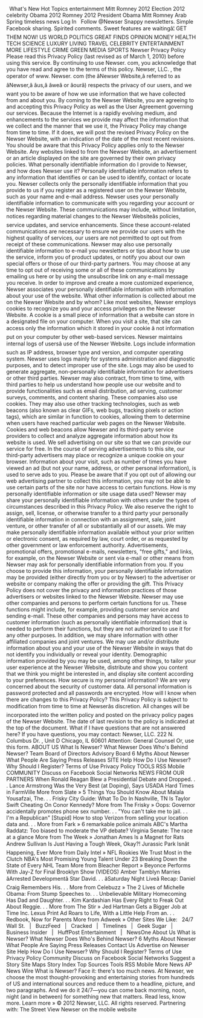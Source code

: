   What's New Hot Topics entertainment Mitt Romney 2012 Election 2012 celebrity Obama 2012 Romney 2012 President Obama Mitt Romney Arab Spring timeless news Log In   Follow @Newser Snappy newsletters. Simple Facebook sharing. Spirited comments. Sweet features are waitingâ¦ GET THEM NOW! US WORLD POLITICS GREAT FINDS OPINION MONEY HEALTH TECH SCIENCE LUXURY LIVING TRAVEL CELEBRITY ENTERTAINMENT MORE LIFESTYLE CRIME GREEN MEDIA SPORTS Newser Privacy Policy Please read this Privacy Policy (last revised as of March 1, 2010) before using this service. By continuing to use Newser. com, you acknowledge that you have read and agree to the terms of this policy. Newser, LLC. , the operator of www. Newser. com (the âNewser Website,â referred to as âNewser,â âus,â âweâ or âourâ) respects the privacy of our users, and we want you to be aware of how we use information that we have collected from and about you. By coming to the Newser Website, you are agreeing to and accepting this Privacy Policy as well as the User Agreement governing our services. Because the Internet is a rapidly evolving medium, and enhancements to the services we provide may affect the information that we collect and the manner that we use it, the Privacy Policy may change from time to time. If it does, we will post the revised Privacy Policy on the Newser Website, with an indication of the date of the most recent revisions. You should be aware that this Privacy Policy applies only to the Newser Website. Any websites linked to from the Newser Website, an advertisement or an article displayed on the site are governed by their own privacy policies. What personally identifiable information do I provide to Newser, and how does Newser use it? Personally identifiable information refers to any information that identifies or can be used to identify, contact or locate you. Newser collects only the personally identifiable information that you provide to us if you register as a registered user on the Newser Website, such as your name and e-mail address. Newser uses your personally identifiable information to communicate with you regarding your account or the Newser Website. These communications may include, without limitation, notices regarding material changes to the Newser Websiteâs policies, service updates, and service enhancements. Since these account-related communications are necessary to ensure we provide our users with the highest quality of services, our users are not permitted to opt out from receipt of these communications. Newser may also use personally identifiable information to e-mail you newsletters or tips about how to use the service, inform you of product updates, or notify you about our own special offers or those of our third-party partners. You may choose at any time to opt out of receiving some or all of these communications by emailing us here or by using the unsubscribe link on any e-mail message you receive. In order to improve and create a more customized experience, Newser associates your personally identifiable information with information about your use of the website. What other information is collected about me on the Newser Website and by whom? Like most websites, Newser employs cookies to recognize you and your access privileges on the Newser Website. A cookie is a small piece of information that a website can store in a designated file on your computer. When you visit a site, that site can access only the information which it stored in your cookie â not information put on your computer by other web-based services. Newser maintains internal logs of usersâ use of the Newser Website. Logs include information such as IP address, browser type and version, and computer operating system. Newser uses logs mainly for systems administration and diagnostic purposes, and to detect improper use of the site. Logs may also be used to generate aggregate, non-personally identifiable information for advertisers or other third parties. Newser may also contract, from time to time, with third parties to help us understand how people use our website and to provide functionalities such as email distribution, ad serving, customer surveys, comments, and content sharing. These companies also use cookies. They may also use other tracking technologies, such as web beacons (also known as clear GIFs, web bugs, tracking pixels or action tags), which are similar in function to cookies, allowing them to determine when users have reached particular web pages on the Newser Website. Cookies and web beacons allow Newser and its third-party service providers to collect and analyze aggregate information about how its website is used. We sell advertising on our site so that we can provide our service for free. In the course of serving advertisements to this site, our third-party advertisers may place or recognize a unique cookie on your browser. Information about your visit, such as number of times you have viewed an ad (but not your name, address, or other personal information), is used to serve ads to you. Please be aware that if you opt out of allowing our web advertising partner to collect this information, you may not be able to use certain parts of the site nor have access to certain functions. How is my personally identifiable information or site usage data used? Newser may share your personally identifiable information with others under the types of circumstances described in this Privacy Policy. We also reserve the right to assign, sell, license, or otherwise transfer to a third party your personally identifiable information in connection with an assignment, sale, joint venture, or other transfer of all or substantially all of our assets. We may make personally identifiable information available without your prior written or electronic consent, as required by law, court order, or as requested by other government or law enforcement authority. Advertisements, promotional offers, promotional e-mails, newsletters, "free gifts," and links, for example, on the Newser Website or sent via e-mail or other means from Newser may ask for personally identifiable information from you. If you choose to provide this information, your personally identifiable information may be provided (either directly from you or by Newser) to the advertiser or website or company making the offer or providing the gift. This Privacy Policy does not cover the privacy and information practices of those advertisers or websites linked to the Newser Website. Newser may use other companies and persons to perform certain functions for us. These functions might include, for example, providing customer service and sending e-mail. These other companies and persons may have access to customer information (such as personally identifiable information) that is needed to perform their functions, but they are not authorized to use it for any other purposes. In addition, we may share information with other affiliated companies and joint ventures. We may use and/or distribute information about you and your use of the Newser Website in ways that do not identify you individually or reveal your identity. Demographic information provided by you may be used, among other things, to tailor your user experience at the Newser Website, distribute and show you content that we think you might be interested in, and display site content according to your preferences. How secure is my personal information? We are very concerned about the security of customer data. All personal information is password protected and all passwords are encrypted. How will I know when there are changes to this Privacy Policy? This Privacy Policy is subject to modification from time to time at Newserâs discretion. All changes will be incorporated into the written policy and posted on the privacy policy pages of the Newser Website. The date of last revision to the policy is indicated at the top of the document. What if I have questions that are not answered here? If you have questions, you may contact: Newser, LLC. 222 N. Columbus Dr. , Unit D Chicago, IL 60601 Attention: General Counsel Or, use this form. ABOUT US What Is Newser? What Newser Does Who's Behind Newser? Team Board of Directors Advisory Board 6 Myths About Newser What People Are Saying Press Releases SITE Help How Do I Use Newser? Why Should I Register? Terms of Use Privacy Policy TOOLS RSS Mobile COMMUNITY Discuss on Facebook Social Networks NEWS FROM OUR PARTNERS When Ronald Reagan Blew a Presidential Debate and Dropped. . . Lance Armstrong Was the Very Best (at Doping), Says USADA Hard Times in FarmVille More from Slate » 5 Things You Should Know About Malala Yousafzai, The. . . Frisky City Guide: What To Do In Nashville, TN Is Taylor Swift Cheating On Conor Kennedy? More from The Frisky » Oops: Governor accidentally promotes phone sex number. . . "You can't take me to jail. . . I'm a Republican" \[Stupid\] How to stop Verizon from selling your location data and. . . More from Fark » 6 remarkable police animals ABC's Martha Raddatz: Too biased to moderate the VP debate? Virginia Senate: The race at a glance More from The Week » Jonathan Ames Is a Magnet for Rats Andrew Sullivan Is Just Having a Tough Week, Okay?! Jurassic Park Isnât Happening, Ever More from Daily Intel » NFL Rookies We Trust Most in the Clutch NBA's Most Promising Young Talent Under 23 Breaking Down the State of Every NHL Team More from Bleacher Report » Beyonce Performs With Jay-Z for Final Brooklyn Show (VIDEOS) Amber Tamblyn Marries âArrested Developmentâ Star David. . . âSaturday Night Liveâ Recap: Daniel Craig Remembers His. . . More from Celebuzz » The 2 Lives of Michelle Obama: From Stump Speeches to. . . Unbelievable Military Homecoming Has Dad and Daughter. . . Kim Kardashian Has Every Right to Freak Out About Reggie. . . More from The Stir » Jed Hartman Gets a Bigger Job at Time Inc. Lexus Print Ad Roars to Life, With a Little Help From an. . . Redbook, Now for Parents More from Adweek » Other Sites We Like:   24/7 Wall St.   |   BuzzFeed   |   Cracked   |   Timelines   |   Geek Sugar   |   Business Insider   |   HuffPost Entertainment   |   NewsOne About Us What is Newser? What Newser Does Who's Behind Newser? 6 Myths About Newser What People Are Saying Press Releases Contact Us Advertise on Newser Site Help How Do I Use Newser? Why Should I Register? Terms of Use Privacy Policy Community Discuss on Facebook Social Networks Suggest a Story Site Maps Story Index Top Sources Tools RSS Mobile More News AP News Wire What is Newser? Face it: there's too much news. At Newser, we choose the most thought-provoking and entertaining stories from hundreds of US and international sources and reduce them to a headline, picture, and two paragraphs. And we do it 24/7—you can come back morning, noon, night (and in between) for something new that matters. Read less, know more. Learn more » © 2012 Newser, LLC. All rights reserved. Partnering with: The Street View Newser on the mobile website
